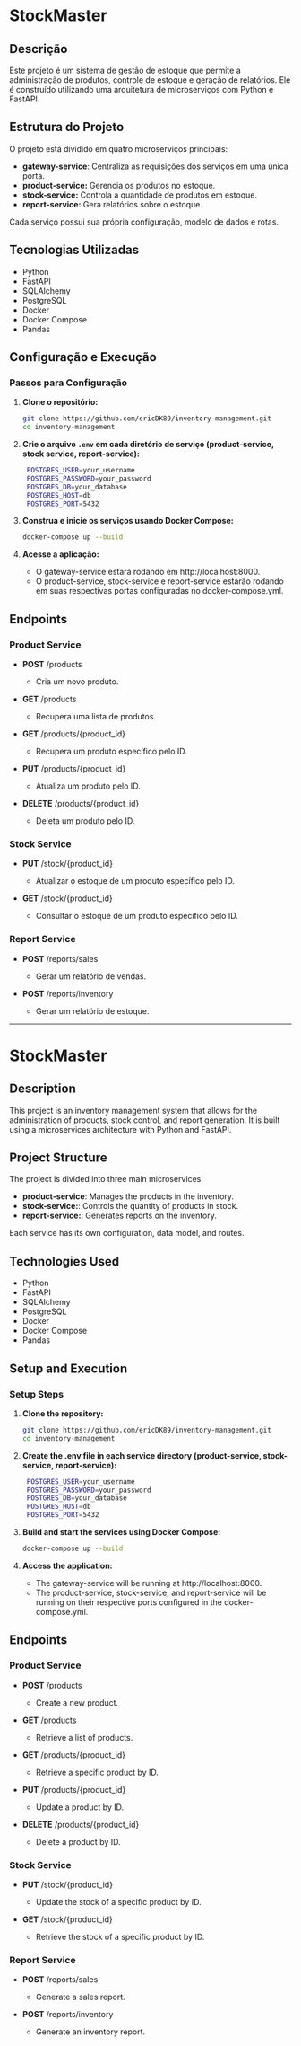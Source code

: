 # StockMaster

## Descrição
Este projeto é um sistema de gestão de estoque que permite a administração de produtos, controle de estoque e geração de relatórios. Ele é construído utilizando uma arquitetura de microserviços com Python e FastAPI.

## Estrutura do Projeto
O projeto está dividido em quatro microserviços principais:

- **gateway-service**: Centraliza as requisições dos serviços em uma única porta.
- **product-service:** Gerencia os produtos no estoque.
- **stock-service:** Controla a quantidade de produtos em estoque.
- **report-service:** Gera relatórios sobre o estoque.

Cada serviço possui sua própria configuração, modelo de dados e rotas.

## Tecnologias Utilizadas
- Python
- FastAPI
- SQLAlchemy
- PostgreSQL
- Docker
- Docker Compose
- Pandas

## Configuração e Execução

### Passos para Configuração

1. **Clone o repositório:**
   ```bash
   git clone https://github.com/ericDK89/inventory-management.git
   cd inventory-management
   ```

2. **Crie o arquivo `.env` em cada diretório de serviço (product-service, stock service, report-service):**
   ```bash
    POSTGRES_USER=your_username
    POSTGRES_PASSWORD=your_password
    POSTGRES_DB=your_database
    POSTGRES_HOST=db
    POSTGRES_PORT=5432
     ```
      
3. **Construa e inicie os serviços usando Docker Compose:**
    ```bash
    docker-compose up --build
     ```

4. **Acesse a aplicação:**
    - O gateway-service estará rodando em http://localhost:8000.
    - O product-service, stock-service e report-service estarão rodando em suas respectivas portas configuradas no docker-compose.yml.


## Endpoints

### Product Service
- **POST** /products
    - Cria um novo produto.
    
- **GET** /products
    - Recupera uma lista de produtos.

- **GET** /products/{product_id}
    - Recupera um produto específico pelo ID.

- **PUT** /products/{product_id}
    - Atualiza um produto pelo ID.

- **DELETE** /products/{product_id}
    - Deleta um produto pelo ID.

### Stock Service
- **PUT** /stock/{product_id}
    - Atualizar o estoque de um produto específico pelo ID.

- **GET** /stock/{product_id}
    - Consultar o estoque de um produto específico pelo ID.

### Report Service
- **POST** /reports/sales
    - Gerar um relatório de vendas.

- **POST** /reports/inventory
    - Gerar um relatório de estoque.

---

# StockMaster

## Description
This project is an inventory management system that allows for the administration of products, stock control, and report generation. It is built using a microservices architecture with Python and FastAPI.

## Project Structure
The project is divided into three main microservices:

- **product-service**: Manages the products in the inventory.
- **stock-service:**: Controls the quantity of products in stock.
- **report-service:**: Generates reports on the inventory.

Each service has its own configuration, data model, and routes.

## Technologies Used
- Python
- FastAPI
- SQLAlchemy
- PostgreSQL
- Docker
- Docker Compose
- Pandas

## Setup and Execution

### Setup Steps

1. **Clone the repository:**
   ```bash
   git clone https://github.com/ericDK89/inventory-management.git
   cd inventory-management
   ```

2. **Create the .env file in each service directory (product-service, stock-service, report-service):**
   ```bash
    POSTGRES_USER=your_username
    POSTGRES_PASSWORD=your_password
    POSTGRES_DB=your_database
    POSTGRES_HOST=db
    POSTGRES_PORT=5432
     ```
      
3. **Build and start the services using Docker Compose:**
    ```bash
    docker-compose up --build
     ```

4. **Access the application:**
    - The gateway-service will be running at http://localhost:8000.
    - The product-service, stock-service, and report-service will be running on their respective ports configured in the docker-compose.yml.

## Endpoints

### Product Service
- **POST** /products
    - Create a new product.

- **GET** /products
    - Retrieve a list of products.

- **GET** /products/{product_id}
    - Retrieve a specific product by ID.

- **PUT** /products/{product_id}
    - Update a product by ID.

- **DELETE** /products/{product_id}
    - Delete a product by ID.

### Stock Service
- **PUT** /stock/{product_id}
    - Update the stock of a specific product by ID.

- **GET** /stock/{product_id}
    - Retrieve the stock of a specific product by ID.

### Report Service
- **POST** /reports/sales
    - Generate a sales report.

- **POST** /reports/inventory
    - Generate an inventory report.
